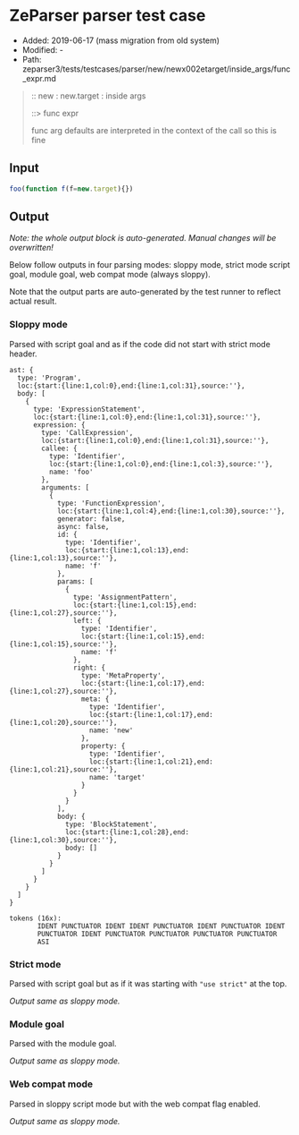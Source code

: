 # ZeParser parser test case

- Added: 2019-06-17 (mass migration from old system)
- Modified: -
- Path: zeparser3/tests/testcases/parser/new/newx002etarget/inside_args/func_expr.md

> :: new : new.target : inside args
>
> ::> func expr
>
> func arg defaults are interpreted in the context of the call so this is fine

## Input

`````js
foo(function f(f=new.target){})
`````

## Output

_Note: the whole output block is auto-generated. Manual changes will be overwritten!_

Below follow outputs in four parsing modes: sloppy mode, strict mode script goal, module goal, web compat mode (always sloppy).

Note that the output parts are auto-generated by the test runner to reflect actual result.

### Sloppy mode

Parsed with script goal and as if the code did not start with strict mode header.

`````
ast: {
  type: 'Program',
  loc:{start:{line:1,col:0},end:{line:1,col:31},source:''},
  body: [
    {
      type: 'ExpressionStatement',
      loc:{start:{line:1,col:0},end:{line:1,col:31},source:''},
      expression: {
        type: 'CallExpression',
        loc:{start:{line:1,col:0},end:{line:1,col:31},source:''},
        callee: {
          type: 'Identifier',
          loc:{start:{line:1,col:0},end:{line:1,col:3},source:''},
          name: 'foo'
        },
        arguments: [
          {
            type: 'FunctionExpression',
            loc:{start:{line:1,col:4},end:{line:1,col:30},source:''},
            generator: false,
            async: false,
            id: {
              type: 'Identifier',
              loc:{start:{line:1,col:13},end:{line:1,col:13},source:''},
              name: 'f'
            },
            params: [
              {
                type: 'AssignmentPattern',
                loc:{start:{line:1,col:15},end:{line:1,col:27},source:''},
                left: {
                  type: 'Identifier',
                  loc:{start:{line:1,col:15},end:{line:1,col:15},source:''},
                  name: 'f'
                },
                right: {
                  type: 'MetaProperty',
                  loc:{start:{line:1,col:17},end:{line:1,col:27},source:''},
                  meta: {
                    type: 'Identifier',
                    loc:{start:{line:1,col:17},end:{line:1,col:20},source:''},
                    name: 'new'
                  },
                  property: {
                    type: 'Identifier',
                    loc:{start:{line:1,col:21},end:{line:1,col:21},source:''},
                    name: 'target'
                  }
                }
              }
            ],
            body: {
              type: 'BlockStatement',
              loc:{start:{line:1,col:28},end:{line:1,col:30},source:''},
              body: []
            }
          }
        ]
      }
    }
  ]
}

tokens (16x):
       IDENT PUNCTUATOR IDENT IDENT PUNCTUATOR IDENT PUNCTUATOR IDENT
       PUNCTUATOR IDENT PUNCTUATOR PUNCTUATOR PUNCTUATOR PUNCTUATOR
       ASI
`````

### Strict mode

Parsed with script goal but as if it was starting with `"use strict"` at the top.

_Output same as sloppy mode._

### Module goal

Parsed with the module goal.

_Output same as sloppy mode._

### Web compat mode

Parsed in sloppy script mode but with the web compat flag enabled.

_Output same as sloppy mode._
